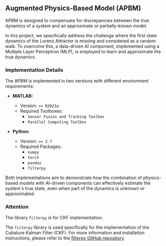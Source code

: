 ## Augmented Physics-Based Model (APBM)

APBM is designed to compensate for discrepancies between the true dynamics of a system and an approximate or partially-known model.   

In this project, we specifically address the challenge where the first state dynamics of the Lorenz Attractor is missing and considered as a random walk. To overcome this, a data-driven AI component, implemented using a Multiple Layer Perceptron (MLP), is employed to learn and approximate the true dynamics.

### Implementation Details

The APBM is implemented in two versions with different environment requirements:

- **MATLAB:**
  - Version: `>= R2023a`
  - Required Toolboxes:
    - `Sensor Fusion and Tracking Toolbox`
    - `Parallel Computing Toolbox`

- **Python:**
  - Version: `>= 3.7`
  - Required Packages:
    - `numpy`
    - `torch`
    - `pandas`
	- `filterpy`

Both implementations aim to demonstrate how the combination of physics-based models with AI-driven components can effectively estimate the system's true state, even when part of the dynamics is unknown or approximated.

### Attention
The library `filterpy` is for CKF implementation.

The `filterpy` library is used specifically for the implementation of the Cubature Kalman Filter (CKF). For more information and installation instructions, please refer to the [filterpy GitHub repository](http://github.com/rlabbe/filterpy).

